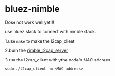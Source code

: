 # bluez-nimble
Dose not work well yet!!!

use bluez stack to connect with nimble stack. 

1.use `make` to make the l2cap_client

2.burn the [nimble_l2cap_server](https://github.com/RIOT-OS/RIOT/tree/master/tests/nimble_l2cap_server)

3.run the l2cap_client with ythe node's MAC address
```
sudo ./l2cap_client -m <MAC address>
```

